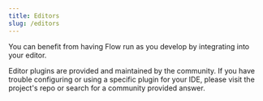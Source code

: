 ```yaml
---
title: Editors
slug: /editors
---
```


You can benefit from having Flow run as you develop by integrating into your editor.

Editor plugins are provided and maintained by the community. If you have trouble configuring or using a specific plugin for your IDE, please visit the project's repo or search for a community provided answer.
